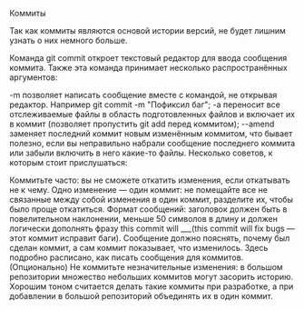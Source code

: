 Коммиты

Так как коммиты являются основой истории версий, не будет лишним узнать о них немного больше.

Команда git commit откроет текстовый редактор для ввода сообщения коммита. Также эта команда принимает несколько распространённых аргументов:

-m позволяет написать сообщение вместе с командой, не открывая редактор. Например git commit -m "Пофиксил баг";
-a переносит все отслеживаемые файлы в область подготовленных файлов и включает их в коммит (позволяет пропустить git add перед коммитом);
--amend заменяет последний коммит новым изменённым коммитом, что бывает полезно, если вы неправильно набрали сообщение последнего коммита или забыли включить в него какие-то файлы.
Несколько советов, к которым стоит прислушаться:

Коммитьте часто: вы не сможете откатить изменения, если откатывать не к чему.
Одно изменение — один коммит: не помещайте все не связанные между собой изменения в один коммит, разделите их, чтобы было проще откатиться.
Формат сообщений: заголовок должен быть в повелительном наклонении, меньше 50 символов в длину и должен логически дополнять фразу this commit will ___(this commit will fix bugs — этот коммит исправит баги). Сообщение должно пояснять, почему был сделан коммит, а сам коммит показывает, что изменилось. Здесь подробно расписано, как писать сообщения для коммитов.
(Опционально) Не коммитьте незначительные изменения: в большом репозитории множество небольших коммитов могут засорить историю. Хорошим тоном считается делать такие коммиты при разработке, а при добавлении в большой репозиторий объединять их в один коммит.